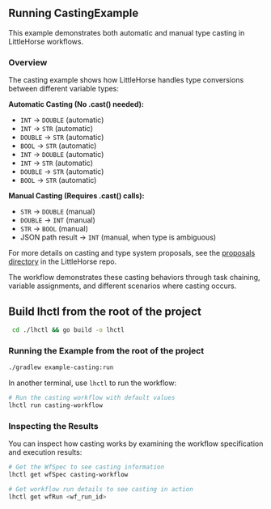 ## Running CastingExample

This example demonstrates both automatic and manual type casting in LittleHorse workflows.

### Overview

The casting example shows how LittleHorse handles type conversions between different variable types:


**Automatic Casting (No .cast() needed):**
- `INT` → `DOUBLE` (automatic)
- `INT` → `STR` (automatic)
- `DOUBLE` → `STR` (automatic)
- `BOOL` → `STR` (automatic)
- `INT` → `DOUBLE` (automatic)
- `INT` → `STR` (automatic)
- `DOUBLE` → `STR` (automatic)
- `BOOL` → `STR` (automatic)

**Manual Casting (Requires .cast() calls):**
- `STR` → `DOUBLE` (manual)
- `DOUBLE` → `INT` (manual)
- `STR` → `BOOL` (manual)
- JSON path result → `INT` (manual, when type is ambiguous)

For more details on casting and type system proposals, see the [proposals directory](../../../proposals/) in the LittleHorse repo.

The workflow demonstrates these casting behaviors through task chaining, variable assignments, and different scenarios where casting occurs.


## Build lhctl from the root of the project
```bash
 cd ./lhctl && go build -o lhctl
```

### Running the Example from the root of the project

```bash
./gradlew example-casting:run
```


In another terminal, use `lhctl` to run the workflow:

```bash
# Run the casting workflow with default values
lhctl run casting-workflow

```

### Inspecting the Results

You can inspect how casting works by examining the workflow specification and execution results:

```bash
# Get the WfSpec to see casting information
lhctl get wfSpec casting-workflow

# Get workflow run details to see casting in action
lhctl get wfRun <wf_run_id>

```
